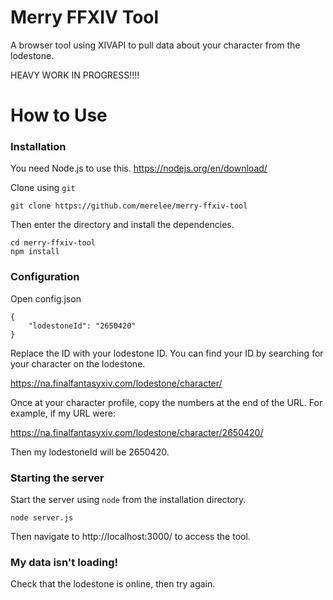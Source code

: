 # Merry FFXIV Tool
A browser tool using XIVAPI to pull data about your character from the lodestone.

HEAVY WORK IN PROGRESS!!!!

# How to Use

### Installation
You need Node.js to use this. https://nodejs.org/en/download/

Clone using `git`

```git clone https://github.com/merelee/merry-ffxiv-tool```

Then enter the directory and install the dependencies.

```
cd merry-ffxiv-tool
npm install
```

### Configuration

Open config.json

```
{
    "lodestoneId": "2650420"
}
```

Replace the ID with your lodestone ID. You can find your ID by searching for your character on the lodestone.

https://na.finalfantasyxiv.com/lodestone/character/

Once at your character profile, copy the numbers at the end of the URL. For example, if my URL were:

https://na.finalfantasyxiv.com/lodestone/character/2650420/

Then my lodestoneId will be 2650420.

### Starting the server

Start the server using `node` from the installation directory.

`node server.js`

Then navigate to http://localhost:3000/ to access the tool.

### My data isn't loading!

Check that the lodestone is online, then try again.